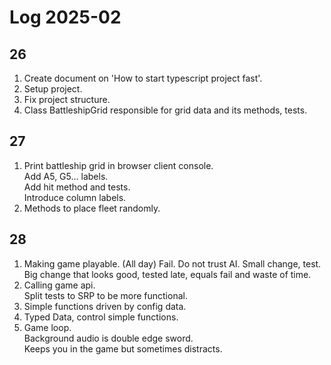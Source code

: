 # Log 2025-02

## 26

1. Create document on 'How to start typescript project fast'.
2. Setup project.
3. Fix project structure.
4. Class BattleshipGrid responsible for grid data and its methods, tests.

## 27

1. Print battleship grid in browser client console.  
   Add A5, G5... labels.  
   Add hit method and tests.  
   Introduce column labels.  
2. Methods to place fleet randomly.

## 28

1. Making game playable. (All day)
   Fail. Do not trust AI. Small change, test.  
   Big change that looks good, tested late, equals fail and waste of time.  
2. Calling game api.  
   Split tests to SRP to be more functional.  
3. Simple functions driven by config data.  
4. Typed Data, control simple functions.  
5. Game loop.  
   Background audio is double edge sword.  
   Keeps you in the game but sometimes distracts.
